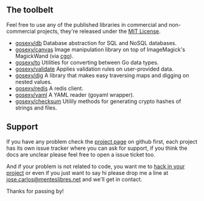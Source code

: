 ## The toolbelt

Feel free to use any of the published libraries in commercial and
non-commercial projects, they're released under the [MIT License][4].

* [gosexy/db](/gosexy/db) Database abstraction for SQL and NoSQL databases.
* [gosexy/canvas](/gosexy/canvas) Image manipulation library on top of
ImageMagick's MagickWand (via [cgo][3]).
* [gosexy/to](/gosexy/to) Utilities for converting between Go data types.
* [gosexy/validate](/gosexy/validate) Applies validation rules on user-provided
data.
* [gosexy/dig](/gosexy/dig) A library that makes easy traversing maps and
digging on nested values.
* [gosexy/redis](/gosexy/redis) A redis client.
* [gosexy/yaml](/gosexy/yaml) A YAML reader (goyaml wrapper).
* [gosexy/checksum](/gosexy/checksum) Utilily methods for generating crypto
hashes of strings and files.

## Support

If you have any problem check the [project page][6] on github first, each
project has its own issue tracker where you can ask for support, if you think
the docs are unclear please feel free to open a issue ticket too.

And if your problem is not related to code, you want me to [hack in your
project][5] or even if you just want to say hi please drop
me a line at [jose.carlos@menteslibres.net](jose.carlos@menteslibres.net)
and we'll get in contact.

Thanks for passing by!

[1]: http://golang.org
[3]: http://golang.org/cmd/cgo/
[4]: http://opensource.org/licenses/MIT
[5]: http://menteslibres.net/xiam
[6]: http://github.com/gosexy
